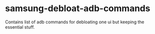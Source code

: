 # samsung-debloat-adb-commands
Contains list of adb commands for debloating one ui but keeping the essential stuff.
